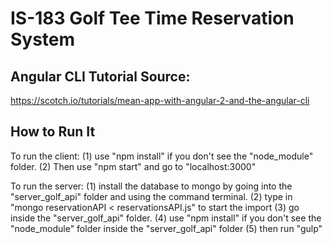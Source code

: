 # IS-183 Golf Tee Time Reservation System

## Angular CLI Tutorial Source:
https://scotch.io/tutorials/mean-app-with-angular-2-and-the-angular-cli

## How to Run It
To run the client:
(1) use "npm install" if you don't see the "node_module" folder.
(2) Then use "npm start" and go to "localhost:3000"

To run the server:
(1) install the database to mongo by going into the "server_golf_api" folder and using the command terminal.
(2) type in "mongo reservationAPI < reservationsAPI.js" to start the import
(3) go inside the "server_golf_api" folder.
(4) use "npm install" if you don't see the "node_module" folder inside the "server_golf_api" folder
(5) then run "gulp"